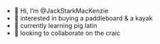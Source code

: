 - 👋 Hi, I’m @JackStarkMacKenzie
- 👀 interested in buying a paddleboard & a kayak
- 🌱 currently learning pig latin
- 💞️ looking to collaborate on the craic

<!---
JackStarkMacKenzie/JackStarkMacKenzie is a ✨ special ✨ repository because its `README.md` (this file) appears on your GitHub profile.
You can click the Preview link to take a look at your changes.
--->
